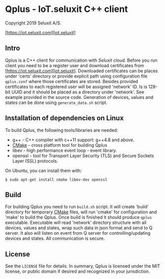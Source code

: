 Qplus - IoT.seluxit C++ client
===================================================
Copyright 2019 Seluxit A/S.

[https://iot.seluxit.com][iot.seluxit]

[iot.seluxit]: https://iot.seluxit.com

Intro
-----------------------

Qplus is a C++ client for communication with *Seluxit cloud*. Before you run client you need to be a register user and
download certificates from [https://iot.seluxit.com][iot.seluxit]. Downloaded certificates can be places under 'certs' directory or
provide explicit path using configuration file `qplus.conf` where those certificates are stored. Besides provided
certificates to each registered user will be assigned 'network' ID. Is is 128-bit UUID and it should be placed as a
directory under 'network'. See example provided in the source code. 
Generation of devices, values and states can be done using `generate_data.sh` script.

Installation of dependencies on Linux 
-----------------------

To build Qplus, the following tools/libraries are needed:

  * g++ - C++ compiler with c++11 support: g++4.8 and above.
  * [CMake][cmake-org] - cross platform tool for building Qplus  
  * libev - high performance event loop - event library.
  * openssl - tool for Transport Layer Security (TLS) and Secure Sockets Layer (SSL) protocols. 

[cmake-org]: https://cmake.org/

On Ubuntu, you can install them with:

    $ sudo apt-get install cmake libev-dev openssl 


## Build 

For building Qplus you need to run `build.sh` script. It will create 'build' directory for temporary [CMake][cmake-org] 
files, will run 'cmake' for configuration and 'make' to build the Qplus. 
Once build is finished it should produce `qplus` executable. Executable will read 'network' directory structure with all
devices, values and states, wrap such data in json format and send to Q server. It also will listen on event from Q
server for controlling/updating devices and states. All communication is secure. 

## License

See the `LICENSE` file for details. In summary, Qplus is licensed under the
MIT license, or public domain if desired and recognized in your jurisdiction.
